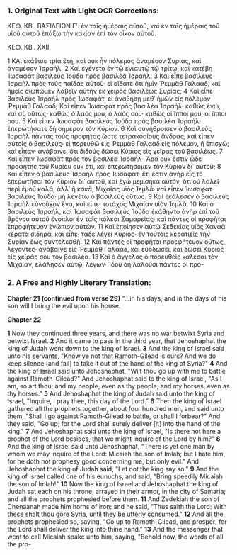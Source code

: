 ### 1. Original Text with Light OCR Corrections:

ΚΕΦ. ΚΒʹ. ΒΑΣΙΛΕΙΩΝ Γʹ.
ἐν ταῖς ἡμέραις αὐτοῦ, καὶ ἐν ταῖς ἡμέραις τοῦ υἱοῦ αὐτοῦ ἐπάξω τὴν κακίαν ἐπὶ τὸν οἶκον αὐτοῦ.

ΚΕΦ. ΚΒʹ. XXII.

1 ΚΑὶ ἐκάθισε τρία ἔτη, καὶ οὐκ ἦν πόλεμος ἀναμέσον Συρίας, καὶ ἀναμέσον Ἰσραήλ.
2 Καὶ ἐγένετο ἐν τῷ ἐνιαυτῷ τῷ τρίτῳ, καὶ κατέβη Ἰωσαφὰτ βασιλεὺς Ἰούδα πρὸς βασιλέα Ἰσραήλ.
3 Καὶ εἶπε βασιλεὺς Ἰσραὴλ πρὸς τοὺς παῖδας αὐτοῦ· εἰ οἴδατε ὅτι ἡμῖν Ῥεμμὰθ Γαλαάδ, καὶ ἡμεῖς σιωπῶμεν λαβεῖν αὐτὴν ἐκ χειρὸς βασιλέως Συρίας;
4 Καὶ εἶπε βασιλεὺς Ἰσραὴλ πρὸς Ἰωσαφάτ· εἰ ἀναβήσῃ μεθ᾿ ἡμῶν εἰς πόλεμον Ῥεμμὰθ Γαλαάδ; Καὶ εἶπεν Ἰωσαφὰτ πρὸς βασιλέα Ἰσραήλ· καθὼς ἐγώ, καὶ σὺ οὕτως· καθὼς ὁ λαός μου, ὁ λαός σου· καθὼς οἱ ἵπποι μου, οἱ ἵπποι σου.
5 Καὶ εἶπεν Ἰωσαφὰτ βασιλεὺς Ἰούδα πρὸς βασιλέα Ἰσραήλ· ἐπερωτήσατε δὴ σήμερον τὸν Κύριον.
6 Καὶ συνήθροισεν ὁ βασιλεὺς Ἰσραὴλ πάντας τοὺς προφήτας ὥστε τετρακοσίους ἄνδρας, καὶ εἶπεν αὐτοῖς ὁ βασιλεύς· εἰ πορευθῶ εἰς Ῥεμμὰθ Γαλαὰδ εἰς πόλεμον, ἢ ἐπισχῶ; καὶ εἶπαν· ἀνάβαινε, ὅτι διδούς δώσει Κύριος εἰς χεῖρας τοῦ βασιλέως.
7 Καὶ εἶπεν Ἰωσαφὰτ πρὸς τὸν βασιλέα Ἰσραήλ· Ἄρα οὐκ ἔστιν ὧδε προφήτης τοῦ Κυρίου οὐκ ἔτι, καὶ ἐπερωτήσομεν τὸν Κύριον δι᾿ αὐτοῦ;
8 Καὶ εἶπεν ὁ βασιλεὺς Ἰσραὴλ πρὸς Ἰωσαφάτ· ἔτι ἐστιν ἀνὴρ εἷς τὸ ἐπερωτῆσαι τὸν Κύριον δι᾿ αὐτοῦ, καὶ ἐγὼ μεμίσηκα αὐτόν, ὅτι οὐ λαλεῖ περὶ ἐμοῦ καλά, ἀλλ᾿ ἢ κακά, Μιχαίας υἱὸς Ἰεμλᾶ· καὶ εἶπεν Ἰωσαφὰτ βασιλεὺς Ἰούδα· μὴ λεγέτω ὁ βασιλεὺς οὕτως.
9 Καὶ ἐκάλεσεν ὁ βασιλεὺς Ἰσραὴλ εὐνοῦχον ἕνα, καὶ εἶπε· τοτάχος Μιχαίαν υἱὸν Ἰεμλᾶ.
10 Καὶ ὁ βασιλεὺς Ἰσραήλ, καὶ Ἰωσαφὰτ βασιλεὺς Ἰούδα ἐκάθηντο ἀνὴρ ἐπὶ τοῦ θρόνου αὐτοῦ ἔνοπλοι ἐν ταῖς πόλεσι Σαμαρείας· καὶ πάντες οἱ προφῆται ἐπροφήτευον ἐνώπιον αὐτῶν.
11 Καὶ ἐποίησεν αὐτῷ Σεδεκίας υἱὸς Χαναὰ κέρατα σιδηρᾶ, καὶ εἶπε· τάδε λέγει Κύριος· ἐν τούτοις κερατιεῖς τὴν Συρίαν ἕως συντελεσθῇ.
12 Καὶ πάντες οἱ προφῆται προεφήτευον οὕτως, λέγοντες· ἀνάβαινε εἰς Ῥεμμὰθ Γαλαάδ, καὶ εὐοδώσει, καὶ δώσει Κύριος εἰς χεῖράς σου τὸν βασιλέα.
13 Καὶ ὁ ἄγγελος ὁ πορευθεὶς καλέσαι τὸν Μιχαίαν, ἐλάλησεν αὐτῷ, λέγων· Ἰδοὺ δὴ λαλοῦσι πάντες οἱ προ-

### 2. A Free and Highly Literary Translation:

**Chapter 21**
**(continued from verse 29)**
"...in his days, and in the days of his son will I bring the evil upon his house.

**Chapter 22**

**1** Now they continued three years, and there was no war betwixt Syria and betwixt Israel.
**2** And it came to pass in the third year, that Jehoshaphat the king of Judah went down to the king of Israel.
**3** And the king of Israel said unto his servants, "Know ye not that Ramoth-Gilead is ours? And we do keep silence [and fail] to take it out of the hand of the king of Syria?"
**4** And the king of Israel said unto Jehoshaphat, "Wilt thou go up with me to battle against Ramoth-Gilead?" And Jehoshaphat said to the king of Israel, "As I am, so art thou; and my people, even as thy people; and my horses, even as thy horses."
**5** And Jehoshaphat the king of Judah said unto the king of Israel, "Inquire, I pray thee, this day of the Lord."
**6** Then the king of Israel gathered all the prophets together, about four hundred men, and said unto them, "Shall I go against Ramoth-Gilead to battle, or shall I forbear?" And they said, "Go up; for the Lord shall surely deliver [it] into the hand of the king."
**7** And Jehoshaphat said unto the king of Israel, "Is there not here a prophet of the Lord besides, that we might inquire of the Lord by him?"
**8** And the king of Israel said unto Jehoshaphat, "There is yet one man by whom we may inquire of the Lord: Micaiah the son of Imlah; but I hate him, for he doth not prophesy good concerning me, but only evil." And Jehoshaphat the king of Judah said, "Let not the king say so."
**9** And the king of Israel called one of his eunuchs, and said, "Bring speedily Micaiah the son of Imlah!"
**10** Now the king of Israel and Jehoshaphat the king of Judah sat each on his throne, arrayed in their armor, in the city of Samaria; and all the prophets prophesied before them.
**11** And Zedekiah the son of Chenaanah made him horns of iron: and he said, "Thus saith the Lord: With these shalt thou gore Syria, until they be utterly consumed."
**12** And all the prophets prophesied so, saying, "Go up to Ramoth-Gilead, and prosper; for the Lord shall deliver the king into thine hand."
**13** And the messenger that went to call Micaiah spake unto him, saying, "Behold now, the words of all the pro-